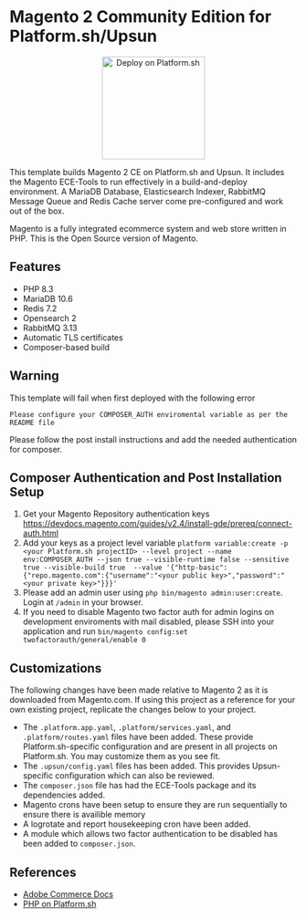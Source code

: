 # Magento 2 Community Edition for Platform.sh/Upsun

<p align="center">
<a href="https://console.platform.sh/projects/create-project?template=https://raw.githubusercontent.com/platformsh/template-builder/master/templates/magento2ce/.platform.template.yaml&utm_content=magento2ce&utm_source=github&utm_medium=button&utm_campaign=deploy_on_platform">
    <img src="https://platform.sh/images/deploy/lg-blue.svg" alt="Deploy on Platform.sh" width="180px" />
</a>
</p>

This template builds Magento 2 CE on Platform.sh and Upsun.  It includes the Magento ECE-Tools to run effectively in a build-and-deploy environment.  A MariaDB Database, Elasticsearch Indexer, RabbitMQ Message Queue and Redis Cache server come pre-configured and work out of the box. 

Magento is a fully integrated ecommerce system and web store written in PHP.  This is the Open Source version of Magento.

## Features

* PHP 8.3
* MariaDB 10.6
* Redis 7.2
* Opensearch 2
* RabbitMQ 3.13
* Automatic TLS certificates
* Composer-based build

## Warning

This template will fail when first deployed with the following error

```
Please configure your COMPOSER_AUTH enviromental variable as per the README file
```
Please follow the post install instructions and add the needed authentication for composer.

## Composer Authentication and Post Installation Setup

1. Get your Magento Repository authentication keys https://devdocs.magento.com/guides/v2.4/install-gde/prereq/connect-auth.html
2. Add your keys as a project level variable `platform variable:create -p <your Platform.sh projectID> --level project --name env:COMPOSER_AUTH --json true --visible-runtime false --sensitive true --visible-build true  --value '{"http-basic":{"repo.magento.com":{"username":"<your public key>","password":"<your private key>"}}}'`    
3. Please add an admin user using `php bin/magento admin:user:create`.  Login at `/admin` in your browser. 
4. If you need to disable Magento two factor auth for admin logins on development enviroments with mail disabled, please SSH into your application and run `bin/magento config:set twofactorauth/general/enable 0` 

## Customizations

The following changes have been made relative to Magento 2 as it is downloaded from Magento.com.  If using this project as a reference for your own existing project, replicate the changes below to your project.

* The `.platform.app.yaml`, `.platform/services.yaml`, and `.platform/routes.yaml` files have been added.  These provide Platform.sh-specific configuration and are present in all projects on Platform.sh.  You may customize them as you see fit.
* The `.upsun/config.yaml` files has been added. This provides Upsun-specific configuration which can also be reviewed.
* The `composer.json` file has had the ECE-Tools package and its dependencies added.
* Magento crons have been setup to ensure they are run sequentially to ensure there is availible memory
* A logrotate and report housekeeping cron have been added.
* A module which allows two factor authentication to be disabled has been added to `composer.json`.

## References

* [Adobe Commerce Docs](https://experienceleague.adobe.com/en/docs/commerce)
* [PHP on Platform.sh](https://docs.platform.sh/languages/php.html)
